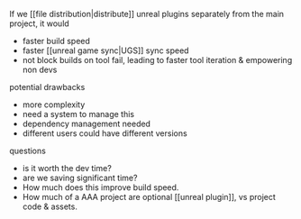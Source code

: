 If we [[file distribution|distribute]] unreal plugins separately from the main project, it would
- faster build speed
- faster [[unreal game sync|UGS]] sync speed
- not block builds on tool fail, leading to faster tool iteration & empowering non devs

potential drawbacks
- more complexity
- need a system to manage this
- dependency management needed
- different users could have different versions

questions
- is it worth the dev time?
- are we saving significant time?
- How much does this improve build speed.
- How much of a AAA project are optional [[unreal plugin]], vs project code & assets.
